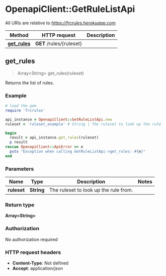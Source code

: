 # OpenapiClient::GetRuleListApi

All URIs are relative to *https://frcrules.herokuapp.com*

Method | HTTP request | Description
------------- | ------------- | -------------
[**get_rules**](GetRuleListApi.md#get_rules) | **GET** /rules/{ruleset} | 



## get_rules

> Array&lt;String&gt; get_rules(ruleset)



Returns the list of rules.

### Example

```ruby
# load the gem
require 'frcrules'

api_instance = OpenapiClient::GetRuleListApi.new
ruleset = 'ruleset_example' # String | The ruleset to look up the rule from.

begin
  result = api_instance.get_rules(ruleset)
  p result
rescue OpenapiClient::ApiError => e
  puts "Exception when calling GetRuleListApi->get_rules: #{e}"
end
```

### Parameters


Name | Type | Description  | Notes
------------- | ------------- | ------------- | -------------
 **ruleset** | **String**| The ruleset to look up the rule from. | 

### Return type

**Array&lt;String&gt;**

### Authorization

No authorization required

### HTTP request headers

- **Content-Type**: Not defined
- **Accept**: application/json

